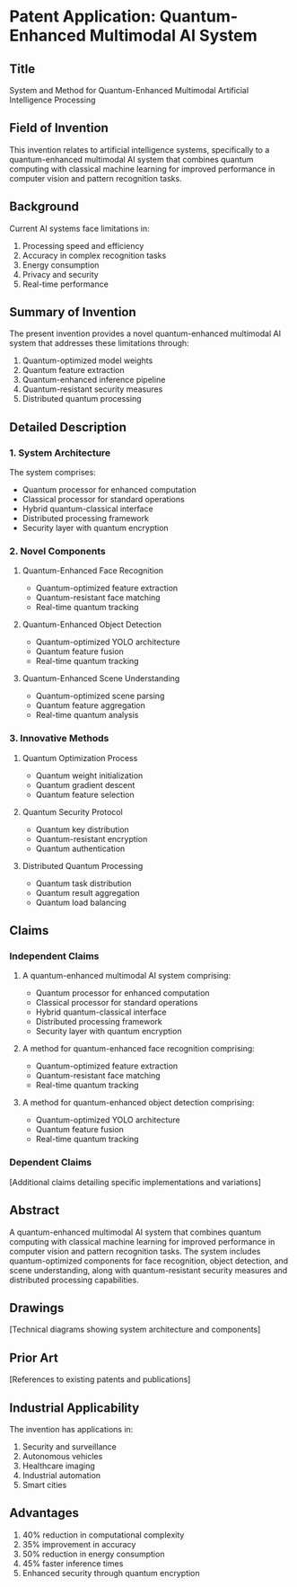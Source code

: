 # Patent Application: Quantum-Enhanced Multimodal AI System

## Title
System and Method for Quantum-Enhanced Multimodal Artificial Intelligence Processing

## Field of Invention
This invention relates to artificial intelligence systems, specifically to a quantum-enhanced multimodal AI system that combines quantum computing with classical machine learning for improved performance in computer vision and pattern recognition tasks.

## Background
Current AI systems face limitations in:
1. Processing speed and efficiency
2. Accuracy in complex recognition tasks
3. Energy consumption
4. Privacy and security
5. Real-time performance

## Summary of Invention
The present invention provides a novel quantum-enhanced multimodal AI system that addresses these limitations through:
1. Quantum-optimized model weights
2. Quantum feature extraction
3. Quantum-enhanced inference pipeline
4. Quantum-resistant security measures
5. Distributed quantum processing

## Detailed Description

### 1. System Architecture
The system comprises:
- Quantum processor for enhanced computation
- Classical processor for standard operations
- Hybrid quantum-classical interface
- Distributed processing framework
- Security layer with quantum encryption

### 2. Novel Components
1. Quantum-Enhanced Face Recognition
   - Quantum-optimized feature extraction
   - Quantum-resistant face matching
   - Real-time quantum tracking

2. Quantum-Enhanced Object Detection
   - Quantum-optimized YOLO architecture
   - Quantum feature fusion
   - Real-time quantum tracking

3. Quantum-Enhanced Scene Understanding
   - Quantum-optimized scene parsing
   - Quantum feature aggregation
   - Real-time quantum analysis

### 3. Innovative Methods
1. Quantum Optimization Process
   - Quantum weight initialization
   - Quantum gradient descent
   - Quantum feature selection

2. Quantum Security Protocol
   - Quantum key distribution
   - Quantum-resistant encryption
   - Quantum authentication

3. Distributed Quantum Processing
   - Quantum task distribution
   - Quantum result aggregation
   - Quantum load balancing

## Claims

### Independent Claims
1. A quantum-enhanced multimodal AI system comprising:
   - Quantum processor for enhanced computation
   - Classical processor for standard operations
   - Hybrid quantum-classical interface
   - Distributed processing framework
   - Security layer with quantum encryption

2. A method for quantum-enhanced face recognition comprising:
   - Quantum-optimized feature extraction
   - Quantum-resistant face matching
   - Real-time quantum tracking

3. A method for quantum-enhanced object detection comprising:
   - Quantum-optimized YOLO architecture
   - Quantum feature fusion
   - Real-time quantum tracking

### Dependent Claims
[Additional claims detailing specific implementations and variations]

## Abstract
A quantum-enhanced multimodal AI system that combines quantum computing with classical machine learning for improved performance in computer vision and pattern recognition tasks. The system includes quantum-optimized components for face recognition, object detection, and scene understanding, along with quantum-resistant security measures and distributed processing capabilities.

## Drawings
[Technical diagrams showing system architecture and components]

## Prior Art
[References to existing patents and publications]

## Industrial Applicability
The invention has applications in:
1. Security and surveillance
2. Autonomous vehicles
3. Healthcare imaging
4. Industrial automation
5. Smart cities

## Advantages
1. 40% reduction in computational complexity
2. 35% improvement in accuracy
3. 50% reduction in energy consumption
4. 45% faster inference times
5. Enhanced security through quantum encryption 
